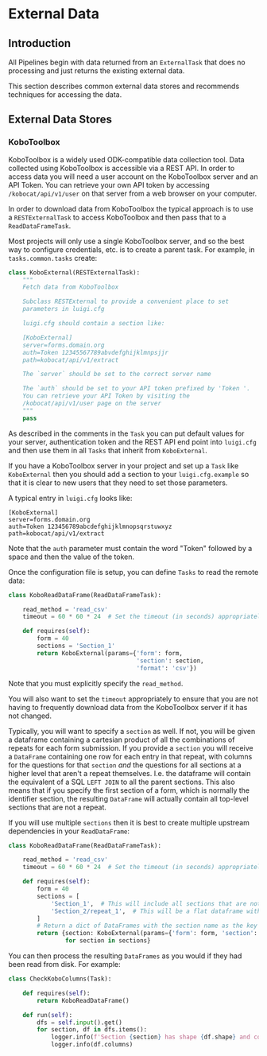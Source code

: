 # External Data

## Introduction

All Pipelines begin with data returned from an `ExternalTask` that
does no processing and just returns the existing external data.

This section describes common external data stores and recommends
techniques for accessing the data.

## External Data Stores

### KoboToolbox

KoboToolbox is a widely used ODK-compatible data collection tool.
Data collected using KoboToolbox is accessible via a REST API.
In order to access data you will need a user account on the
KoboToolbox server and an API Token. You can retrieve your own
API token by accessing `/kobocat/api/v1/user` on that server
from a web browser on your computer.

In order to download data from KoboToolbox the typical approach is
to use a `RESTExternalTask` to access KoboToolbox and then pass
that to a `ReadDataFrameTask`.

Most projects will only use a single KoboToolbox server, and so the
best way to configure credentials, etc. is to create a parent task.
For example, in `tasks.common.tasks` create:

```python
class KoboExternal(RESTExternalTask):
    """
    Fetch data from KoboToolbox

    Subclass RESTExternal to provide a convenient place to set
    parameters in luigi.cfg

    luigi.cfg should contain a section like:

    [KoboExternal]
    server=forms.domain.org
    auth=Token 12345567789abvdefghijklmnpsjjr
    path=kobocat/api/v1/extract

    The `server` should be set to the correct server name

    The `auth` should be set to your API token prefixed by 'Token '.
    You can retrieve your API Token by visiting the
    /kobocat/api/v1/user page on the server
    """
    pass
```

As described in the comments in the `Task` you can put default values
for your server, authentication token and the REST API end point into
`luigi.cfg` and then use them in all `Tasks` that inherit from
`KoboExternal`.

If you have a KoboToolbox server in your project and set up a `Task`
like `KoboExternal` then you should add a section to your `luigi.cfg.example` so
that it is clear to new users that they need to set those parameters.

A typical entry in `luigi.cfg` looks like:

```
[KoboExternal]
server=forms.domain.org
auth=Token 123456789abcdefghijklmnopsqrstuwxyz
path=kobocat/api/v1/extract
```

Note that the `auth` parameter must contain the word "Token" followed by a space and
then the value of the token.

Once the configuration file is setup, you can define `Tasks` to read the remote data:

```python
class KoboReadDataFrame(ReadDataFrameTask):

    read_method = 'read_csv'
    timeout = 60 * 60 * 24  # Set the timeout (in seconds) appropriately

    def requires(self):
        form = 40
        sections = 'Section_1'
        return KoboExternal(params={'form': form,
                                    'section': section,
                                    'format': 'csv'})
```

Note that you must explicitly specify the `read_method`.

You will also want to set the `timeout` appropriately to ensure that
you are not having to frequently download data from the KoboToolbox
server if it has not changed.

Typically, you will
want to specify a `section` as well. If not, you will be given a dataframe
containing a cartesian product of all the combinations of repeats for each
form submission. If you provide a `section` you will receive a `DataFrame`
containing one row for each entry in that repeat, with columns for the
questions for that `section` *and* the questions for all sections at a higher
level that aren't a repeat themselves. I.e. the dataframe will contain the
equivalent of a SQL `LEFT JOIN` to all the parent sections. This also means
that if you specify the first section of a form, which is normally the
identifier section, the resulting `DataFrame` will actually contain all
top-level sections that are not a repeat.

If you will use multiple `sections` then it is best to create multiple
upstream dependencies in your `ReadDataFrame`:

```python
class KoboReadDataFrame(ReadDataFrameTask):

    read_method = 'read_csv'
    timeout = 60 * 60 * 24  # Set the timeout (in seconds) appropriately

    def requires(self):
        form = 40
        sections = [
            'Section_1',  # This will include all sections that are not repeats
            'Section_2/repeat_1',  # This will be a flat dataframe with one row per entry in the repeat
        ]
        # Return a dict of DataFrames with the section name as the key
        return {section: KoboExternal(params={'form': form, 'section': section, 'format': 'csv'}) 
                for section in sections}
```

You can then process the resulting `DataFrames` as you would if they had been read from disk. For example:

```python
class CheckKoboColumns(Task):

    def requires(self):
        return KoboReadDataFrame()

    def run(self):
        dfs = self.input().get()
        for section, df in dfs.items():
            logger.info(f'Section {section} has shape {df.shape} and columns:')
            logger.info(df.columns)
```